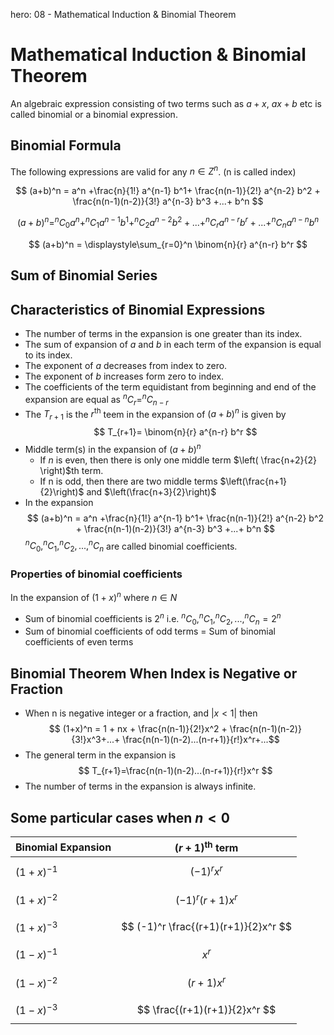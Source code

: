 hero: 08 - Mathematical Induction & Binomial Theorem

# Mathematical Induction & Binomial Theorem
An algebraic expression consisting of two terms such as $a+x$, $ax+b$ etc is called binomial or a binomial expression.

## Binomial Formula
The following expressions are valid for any $n\in Z^n$. (n is called index)

$$ (a+b)^n = a^n +\frac{n}{1!} a^{n-1} b^1+ \frac{n(n-1)}{2!} a^{n-2} b^2 + \frac{n(n-1)(n-2)}{3!} a^{n-3} b^3 +...+ b^n $$

$$ (a+b)^n = ^nC_0 a^n + ^nC_1 a^{n-1} b^1 + ^nC_2 a^{n-2} b^2 +...+ ^nC_r a^{n-r} b^r +...+^nC_n a^{n-n} b^n $$

$$ (a+b)^n = \displaystyle\sum_{r=0}^n \binom{n}{r} a^{n-r} b^r $$

## Sum of Binomial Series

## Characteristics of Binomial Expressions
* The number of terms in the expansion is one greater than its index.
* The sum of expansion of $a$ and $b$ in each term of the expansion is equal to its index.
* The exponent of $a$ decreases from index to zero.
* The exponent of $b$ increases form zero to index.
* The coefficients of the term equidistant from beginning and end of the expansion are equal as $^nC_r=^nC_{n-r}$
* The $T_{r+1}$ is the $r^{\text{th}}$ teem in the expansion of $(a+b)^n$ is given by $$ T_{r+1}= \binom{n}{r} a^{n-r} b^r $$
* Middle term(s) in the expansion of $(a+b)^n$
    * If $n$ is even, then there is only one middle term $\left( \frac{n+2}{2} \right)$th term.
    * If n is odd, then there are two middle terms $\left(\frac{n+1}{2}\right)$ and $\left(\frac{n+3}{2}\right)$
* In the expansion $$ (a+b)^n = a^n +\frac{n}{1!} a^{n-1} b^1+ \frac{n(n-1)}{2!} a^{n-2} b^2 + \frac{n(n-1)(n-2)}{3!} a^{n-3} b^3 +...+ b^n $$
$^nC_0, ^nC_1, ^nC_2, ..., ^nC_n$ are called binomial coefficients.

### Properties of binomial coefficients
In the expansion of $(1+x)^n$ where $n\in N$

* Sum of binomial coefficients is $2^n$ i.e. $^nC_0, ^nC_1, ^nC_2, ..., ^nC_n=2^n$
* Sum of binomial coefficients of odd terms = Sum of binomial coefficients of even terms

## Binomial Theorem When Index is Negative or Fraction
* When n is negative integer or a fraction, and $|x<1|$ then $$ (1+x)^n = 1 + nx + \frac{n(n-1)}{2!}x^2 + \frac{n(n-1)(n-2)}{3!}x^3+...+ \frac{n(n-1)(n-2)...(n-r+1)}{r!}x^r+...$$
* The general term in the expansion is $$ T_{r+1}=\frac{n(n-1)(n-2)...(n-r+1)}{r!}x^r $$
* The number of terms in the expansion is always infinite.


## Some particular cases when $n<0$
| Binomial Expansion | $(r+1)^{\text{th}}$ term |
|--------------------|--------------------------|
| $(1+x)^{-1}$ | $$ (-1)^r x^r $$ |
| $(1+x)^{-2}$ | $$ (-1)^r (r+1) x^r$$ |
| $(1+x)^{-3}$ | $$ (-1)^r \frac{(r+1)(r+1)}{2}x^r $$ |
| $(1-x)^{-1}$ | $$ x^r $$ |
| $(1-x)^{-2}$ | $$ (r+1) x^r $$ |
| $(1-x)^{-3}$ | $$ \frac{(r+1)(r+1)}{2}x^r $$ |
